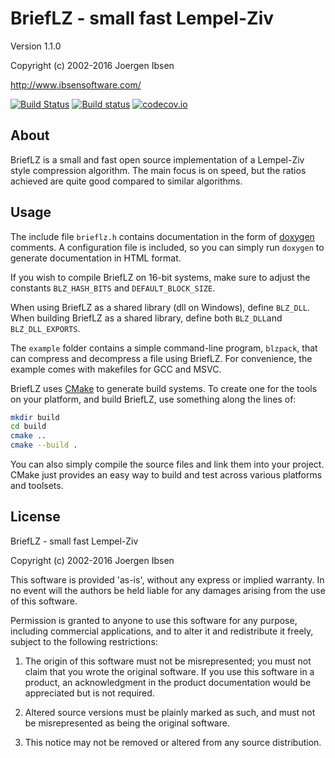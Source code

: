 
BriefLZ - small fast Lempel-Ziv
===============================

Version 1.1.0

Copyright (c) 2002-2016 Joergen Ibsen

<http://www.ibsensoftware.com/>

[![Build Status](https://travis-ci.org/jibsen/brieflz.svg?branch=master)](https://travis-ci.org/jibsen/brieflz) [![Build status](https://ci.appveyor.com/api/projects/status/l9vhammx8p8hkrqb/branch/master?svg=true)](https://ci.appveyor.com/project/jibsen/brieflz/branch/master) [![codecov.io](http://codecov.io/github/jibsen/brieflz/coverage.svg?branch=master)](http://codecov.io/github/jibsen/brieflz?branch=master)


About
-----

BriefLZ is a small and fast open source implementation of a Lempel-Ziv
style compression algorithm. The main focus is on speed, but the ratios
achieved are quite good compared to similar algorithms.


Usage
-----

The include file `brieflz.h` contains documentation in the form of [doxygen][]
comments. A configuration file is included, so you can simply run `doxygen`
to generate documentation in HTML format.

If you wish to compile BriefLZ on 16-bit systems, make sure to adjust the
constants `BLZ_HASH_BITS` and `DEFAULT_BLOCK_SIZE`.

When using BriefLZ as a shared library (dll on Windows), define `BLZ_DLL`.
When building BriefLZ as a shared library, define both `BLZ_DLL`and
`BLZ_DLL_EXPORTS`.

The `example` folder contains a simple command-line program, `blzpack`, that
can compress and decompress a file using BriefLZ. For convenience, the example
comes with makefiles for GCC and MSVC.

BriefLZ uses [CMake][] to generate build systems. To create one for the tools
on your platform, and build BriefLZ, use something along the lines of:

~~~sh
mkdir build
cd build
cmake ..
cmake --build .
~~~

You can also simply compile the source files and link them into your project.
CMake just provides an easy way to build and test across various platforms and
toolsets.

[doxygen]: http://www.doxygen.org/
[CMake]: http://www.cmake.org/


License
-------

BriefLZ - small fast Lempel-Ziv

Copyright (c) 2002-2016 Joergen Ibsen

This software is provided 'as-is', without any express or implied
warranty. In no event will the authors be held liable for any damages
arising from the use of this software.

Permission is granted to anyone to use this software for any purpose,
including commercial applications, and to alter it and redistribute it
freely, subject to the following restrictions:

  1. The origin of this software must not be misrepresented; you must
     not claim that you wrote the original software. If you use this
     software in a product, an acknowledgment in the product
     documentation would be appreciated but is not required.

  2. Altered source versions must be plainly marked as such, and must
     not be misrepresented as being the original software.

  3. This notice may not be removed or altered from any source
     distribution.
